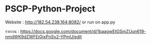 # PSCP-Python-Project
Website : http://182.54.238.164:8082/ or run on app.py

รายงาน : https://docs.google.com/document/d/1baagwEtGSmZUun619-nmdWK9dZWFEiGjxPnSv2-YPmU/edit

